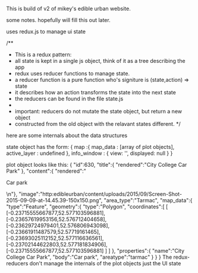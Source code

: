 This is build of v2 of mikey's edible urban website.


some notes. hopefully will fill this out later.

uses redux.js to manage ui state


/**
 * This is a redux pattern:
 * all state is kept in a single js object, think of it as a tree describing the app
 * redux uses reducer functions to manage state.
 * a reducer function is a pure function who's signiture is (state,action) => state
 * it describes how an action transforms the state into the next state
 * the reducers can be found in the file state.js
 *
 * important: reducers do not mutate the state object, but return a new object
 * constructed from the old object with the relavant states different.
 */



here are some internals about the data structures

 state object has the form:
 {
     map :{
         map_data     : [array of plot objects],
         active_layer : undefined
     },
     info_window : {
         view: '',
         displayed: null
     }
 }

 plot object looks like this:
 {
      "id":630,
      "title":{
          "rendered":"City College Car Park"
      },
      "content":{
          "rendered":"<p>Car park</p>\n"},
          "image":"http:edibleurban/content/uploads/2015/09/Screen-Shot-2015-09-09-at-14.45.39-150x150.png",
          "area_type":"Tarmac",
          "map_data":{
              "type":"Feature",
              "geometry":{
                  "type":"Polygon",
                  "coordinates":[
                      [
                          [-0.23715555667877,52.577103596881],
                          [-0.23657619953156,52.576712404658],
                          [-0.23629724979401,52.576806943098],
                          [-0.23661911487579,52.57719161465],
                          [-0.23693025112152,52.577116636561],
                          [-0.23702144622803,52.577181834906],
                          [-0.23715555667877,52.577103596881]
                      ]
                                 ]
              },
              "properties":{
                  "name":"City College Car Park",
                  "body":"Car park",
                  "areatype":"tarmac"
              }
      }
 }
 The redux-reducers don't manage the internals of the plot objects just the UI state
